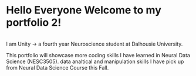# Hello Everyone Welcome to my portfolio 2!


<img scr = "https://github.com/un782357/Portfolio-Two/blob/main/125075284_10225012184590716_8293133638532373443_n.jpg" width=100>


I am Unity -> a fourth year Neuroscience student at Dalhousie University.



This portfolio will showcase more coding skills I have learned in Neural Data Science (NESC3505). data analtical and manipulation skills I have pick up from Neural Data Science Course this Fall. 
